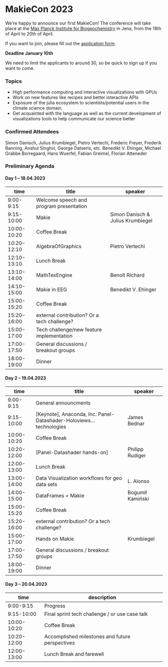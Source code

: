 # MakieCon 2023

We're happy to announce our first MakieCon!
The conference will take place at the [Max Planck Institute for Biogeochemistry](https://www.bgc-jena.mpg.de/en/bgi) in Jena, from the 18th of April to 20th of April.

If you want to join, please fill out the [application form](https://forms.gle/7dqxrQgVjqZMZRAi9).

**Deadline January 10th**

We need to limit the applicants to around 30, so be quick to sign up if you want to come.

### Topics

* High performance computing and interactive visualizations with GPUs
* Work on new features like recipes and better interactive APIs
* Exposure of the julia ecosystem to scientists/potential users in the climate science domain.
* Get acquainted with the language as well as the current development of visualizations tools to help communicate our science better

### Confirmed Attendees

Simon Danisch, Julius Krumbiegel, Pietro Vertechi, Frederic Freyer, Frederik Banning,  Anshul Singhvi, George Datseris, etc. Benedikt V. Ehinger, Michael Grabbe Borregaard, Hans Wuerfel, Fabian Greimel, Florian Atteneder

### Preliminary Agenda

#### Day 1 – 18.04.2023

| time | title | speaker |
| --- | --- | --- |
| 9:00-9:15  | Welcome speech and program presentation | |
| 9:15-10:00 | Makie | Simon Danisch & Julius Krumbiegel |
| 10:00-10:20 | Coffee Break | |
| 10:20-12:10 | AlgebraOfGraphics | Pietro Vertechi |
| 12:10-13:10 | Lunch Break | |
| 13:10-14:00 | MathTexEngine | Benoît Richard |
| 14:10-15:00 | Makie in EEG | Benedikt V. Ehinger |
| 15:00-15:20 | Coffee Break | |
| 15:20-16:00 | external contribution? Or a tech challenge? | |
| 15:00-17:00 | Tech challenge/new feature implementation | |
| 17:00-17:50 | General discussions / breakout groups | |
| 18:00-19:00 | Dinner | |


#### Day 2 – 19.04.2023

| time | title | speaker |
| --- | --- | --- |
| 9:00-9:15  |General announcments | |
| 9:15-10:00 | [Keynote], Anaconda, Inc. Panel-Datashader-Holoviews… technologies| James Bednar |
| 10:00-10:20 | Coffee Break |
| 10:20-12:00 | [Panel-Datashader hands-on] | Philipp Rudiger |
| 12:00-13:00 | Lunch Break | |
| 13:00-14:00 | Data Visualization workflows for geo data sets | L. Alonso |
| 14:00-15:00 | DataFrames + Makie | Bogumił Kamiński |
| 15:00-15:20 | Coffee Break | |
| 15:20-16:00 | external contribution? Or a tech challenge? | |
| 15:00-17:00 | Hands on Makie | Krumbiegel |
| 17:00-17:50 |  General discussions / breakout groups | |
| 18:00-19:00 | Dinner | |

#### Day 3 – 20.04.2023

| time | description |
| --- | --- |
| 9:00-9:15  | Progress |
| 9:15-10:00 | Final sprint tech challenge / or use case talk |
| 10:00-10:20 | Coffee Break |
| 10:20-12:00 | Accomplished milestones and future perspectives  |
| 12:00-13:00 | Lunch Break and farewell |
